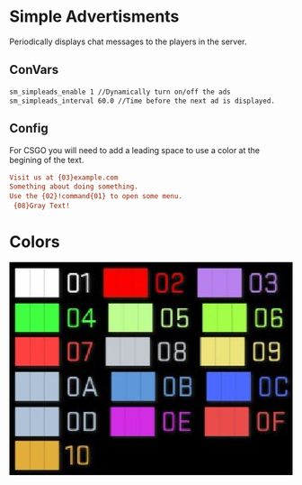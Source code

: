 Simple Advertisments
====================

Periodically displays chat messages to the players in the server.

## ConVars

```
sm_simpleads_enable 1 //Dynamically turn on/off the ads
sm_simpleads_interval 60.0 //Time before the next ad is displayed.
```

## Config

For CSGO you will need to add a leading space to use a color at the begining of the text.

```advertisements.cfg
Visit us at {03}example.com
Something about doing something.
Use the {02}!command{01} to open some menu.
 {08}Gray Text!
```

# Colors
![CSGO Chat Colors](https://github.com/MitchDizzle/SimpleAdvertisments/blob/master/colors.png?raw=true "CSGO Chat Colors")
